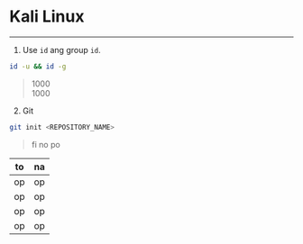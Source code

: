# **Kali Linux**

---

1. Use `id` ang group `id`.
```bash
id -u && id -g
```
> 1000\
> 1000

2. Git
```bash
git init <REPOSITORY_NAME>
```



> fi
> no
> po

| to | na |
| --- | --- |
| op | op |
| op | op |
| op | op |
| op | op |







